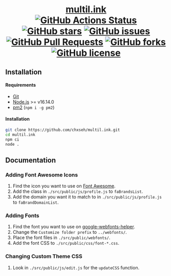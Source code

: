 <div align="center">
<h1><a href="https://multil.ink">multil.ink</a><br>
<a href="https://github.com/chxseh/multil.ink/actions/workflows/linter.yml"><img alt="GitHub Actions Status" src="https://github.com/chxseh/multil.ink/actions/workflows/linter.yml/badge.svg"></a>
<a href="https://github.com/chxseh/multil.ink/stargazers"><img alt="GitHub stars" src="https://badges.chse.dev:/github/stars/chxseh/multil.ink"></a>
<a href="https://github.com/chxseh/multil.ink/issues"><img alt="GitHub issues" src="https://badges.chse.dev:/github/issues/chxseh/multil.ink"></a>
<a href="https://github.com/chxseh/multil.ink/pulls"><img alt="GitHub Pull Requests" src="https://badges.chse.dev:/github/issues-pr/chxseh/multil.ink"></a>
<a href="https://github.com/chxseh/multil.ink/network"><img alt="GitHub forks" src="https://badges.chse.dev:/github/forks/chxseh/multil.ink"></a>
<a href="https://github.com/chxseh/multil.ink/blob/main/LICENSE.md"><img alt="GitHub license" src="https://badges.chse.dev:/github/license/chxseh/multil.ink"></a>
</h1></div>

## Installation

#### Requirements  
- [Git](https://git-scm.com/)
- [Node.js](https://nodejs.org/) >= v16.14.0
- [pm2](https://www.npmjs.com/package/pm2) (`npm i -g pm2`)

#### Installation

```bash
git clone https://github.com/chxseh/multil.ink.git
cd multil.ink
npm ci
node .
```

## Documentation

### Adding Font Awesome Icons
1. Find the icon you want to use on [Font Awesome](https://fontawesome.com/v5/cheatsheet/free/brands).
2. Add the class in `./src/public/js/profile.js` to `faBrandsList`.
3. Add the domain you want it to match to in `./src/public/js/profile.js` to `faBrandDomainList`.

### Adding Fonts
1. Find the font you want to use on [google-webfonts-helper](https://google-webfonts-helper.herokuapp.com/).
2. Change the `Customize folder prefix` to `../webfonts/`.
3. Place the font files in `./src/public/webfonts/`.
4. Add the font CSS to `./src/public/css/font-*.css`.

### Changing Custom Theme CSS
1. Look in `./src/public/js/edit.js` for the `updateCSS` function.

